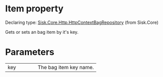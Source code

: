 <!--

Copyrights 2023 Sisk Framework - CypherPotato
Published under MIT license

!!! DO NOT EDIT THIS FILE !!!
This file was generated by a tool in the Sisk package. To edit the information in this documentation,
edit the XML documentation present in the Sisk source code.

-->


# Item property

Declaring type: [Sisk.Core.Http.HttpContextBagRepository](/read?q=/contents/spec/Sisk.Core.Http.HttpContextBagRepository.md) (from Sisk.Core)


Gets or sets an bag item by it's key.


# Parameters

<table>
    <tbody>
<tr>
    <td width="33%">key</td>
    <td>The bag item key name.</td>
</tr>
    </tbody>
</table>
